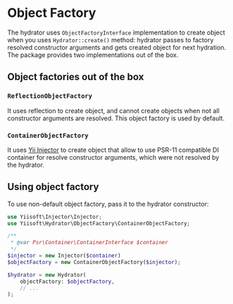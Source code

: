 # Object Factory

The hydrator uses `ObjectFactoryInterface` implementation to create object when you uses `Hydrator::create()` method: hydrator passes to factory resolved constructor arguments and gets created object for next hydration. The package provides two implementations out of the box.

## Object factories out of the box

### `ReflectionObjectFactory`

It uses reflection to create object, and cannot create objects when not all constructor arguments are resolved.
This object factory is used by default.

### `ContainerObjectFactory`

It uses [Yii Injector](https://github.com/yiisoft/injector) to create object that allow to use PSR-11 compatible 
DI container for resolve constructor arguments, which were not resolved by the hydrator.

## Using object factory

To use non-default object factory, pass it to the hydrator constructor:

```php
use Yiisoft\Injector\Injector;
use Yiisoft\Hydrator\ObjectFactory\ContainerObjectFactory;

/**
 * @var Psr\Container\ContainerInterface $container
 */ 
$injector = new Injector($container)
$objectFactory = new ContainerObjectFactory($injector);

$hydrator = new Hydrator(
    objectFactory: $objectFactory,
    // ...
);
```
